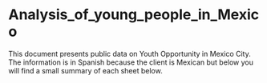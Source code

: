 # Analysis_of_young_people_in_Mexico
This document presents public data on Youth Opportunity in Mexico City. The information is in Spanish because the client is Mexican but below you will find a small summary of each sheet below.
